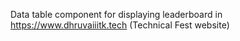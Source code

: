 Data table component for displaying leaderboard in https://www.dhruvaiiitk.tech (Technical Fest website)
